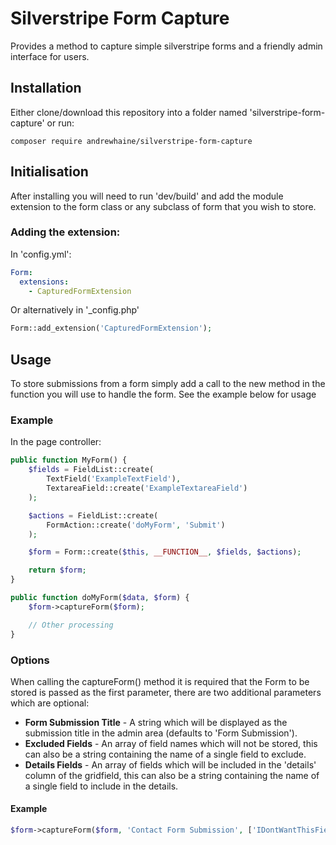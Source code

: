 # Silverstripe Form Capture
Provides a method to capture simple silverstripe forms and a friendly admin interface for users.

## Installation
Either clone/download this repository into a folder named 'silverstripe-form-capture' or run:

```
composer require andrewhaine/silverstripe-form-capture
```

## Initialisation
After installing you will need to run 'dev/build' and add the module extension to the form class or any subclass of form that you wish to store.

### Adding the extension:

In 'config.yml':

```yaml
Form:
  extensions:
    - CapturedFormExtension
```

Or alternatively in '\_config.php'

```php
Form::add_extension('CapturedFormExtension');
```

## Usage
To store submissions from a form simply add a call to the new method in the function you will use to handle the form. See the example below for usage

### Example
In the page controller:

```php
public function MyForm() {
	$fields = FieldList::create(
		TextField('ExampleTextField'),
		TextareaField::create('ExampleTextareaField')
	);

	$actions = FieldList::create(
		FormAction::create('doMyForm', 'Submit')
	);

	$form = Form::create($this, __FUNCTION__, $fields, $actions);

	return $form;
}

public function doMyForm($data, $form) {
	$form->captureForm($form);

	// Other processing
}
```

### Options
When calling the captureForm() method it is required that the Form to be stored is passed as the first parameter, there are two additional parameters which are optional:

* __Form Submission Title__ - A string which will be displayed as the submission title in the admin area (defaults to 'Form Submission').
* __Excluded Fields__ - An array of field names which will not be stored, this can also be a string containing the name of a single field to exclude.
* __Details Fields__ - An array of fields which will be included in the 'details' column of the gridfield, this can also be a string containing the name of a single field to include in the details.

#### Example

```php
$form->captureForm($form, 'Contact Form Submission', ['IDontWantThisField', 'OrThisOne'], 'Details');
```
